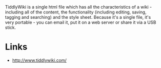 TiddlyWiki is a single html file which has all the characteristics of a wiki - including all of the content, the functionality (including editing, saving, tagging and searching) and the style sheet. Because it's a single file, it's very portable - you can email it, put it on a web server or share it via a USB stick.

# Links #

  * http://www.tiddlywiki.com/